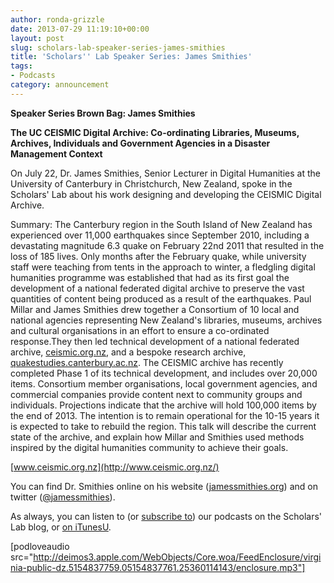 ```yaml
---
author: ronda-grizzle
date: 2013-07-29 11:19:10+00:00
layout: post
slug: scholars-lab-speaker-series-james-smithies
title: 'Scholars'' Lab Speaker Series: James Smithies'
tags:
- Podcasts
category: announcement
---
```


**Speaker Series Brown Bag: James Smithies**

**The UC CEISMIC Digital Archive: Co-ordinating Libraries, Museums, Archives, Individuals and Government Agencies in a Disaster Management Context**

On July 22, Dr. James Smithies, Senior Lecturer in Digital Humanities at the University of Canterbury in Christchurch, New Zealand, spoke in the Scholars' Lab about his work designing and developing the CEISMIC Digital Archive.

Summary:
The Canterbury region in the South Island of New Zealand has experienced over 11,000 earthquakes since September 2010, including a devastating magnitude 6.3 quake on February 22nd 2011 that resulted in the loss of 185 lives. Only months after the February quake, while university staff were teaching from tents in the approach to winter, a fledgling digital humanities programme was established that had as its first goal the development of a national federated digital archive to preserve the vast quantities of content being produced as a result of the earthquakes. Paul Millar and James Smithies drew together a Consortium of 10 local and national agencies representing New Zealand's libraries, museums, archives and cultural organisations in an effort to ensure a co-ordinated response.They then led technical development of a national federated archive, [ceismic.org.nz](http://ceismic.org.nz/), and a bespoke research archive, [quakestudies.canterbury.ac.nz](http://quakestudies.canterbury.ac.nz/). The CEISMIC archive has recently completed Phase 1 of its technical development, and includes over 20,000 items. Consortium member organisations, local government agencies, and commercial companies provide content next to community groups and individuals. Projections indicate that the archive will hold 100,000 items by the end of 2013. The intention is to remain operational for the 10-15 years it is expected to take to rebuild the region. This talk will describe the current state of the archive, and explain how Millar and Smithies used methods inspired by the digital humanities community to achieve their goals.

[www.ceismic.org.nz](http://www.ceismic.org.nz/)

You can find Dr. Smithies online on his website ([jamessmithies.org](http://jamessmithies.org/)) and on twitter ([@jamessmithies](https://twitter.com/jamessmithies)).

As always, you can listen to (or [subscribe to](http://www.scholarslab.org/category/podcasts/)) our podcasts on the Scholars' Lab blog, or [on iTunesU](http://itunes.apple.com/us/itunes-u/scholars-lab-speaker-series/id401906619).

[podloveaudio src="http://deimos3.apple.com/WebObjects/Core.woa/FeedEnclosure/virginia-public-dz.5154837759.05154837761.25360114143/enclosure.mp3"]
